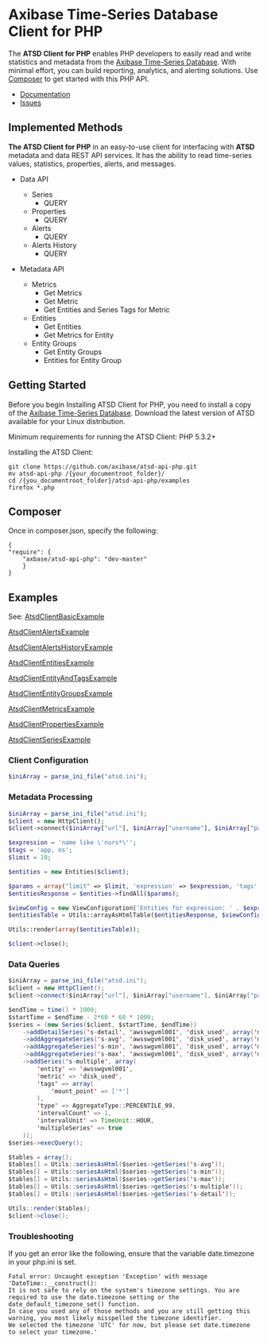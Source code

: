 # Axibase Time-Series Database Client for PHP

The **ATSD Client for PHP** enables PHP developers to easily read and write statistics and metadata from the 
[Axibase Time-Series Database][atsd]. With minimal effort, you can build reporting, analytics, and alerting solutions. Use [Composer][axibase_atsd-api-php] to get started with this PHP API.

* [Documentation][atsd-api]
* [Issues][atsd-issues]

## Implemented Methods

**The ATSD Client for PHP** in an easy-to-use client for interfacing with **ATSD** metadata and data REST API services.
It has the ability to read time-series values, statistics, properties, alerts, and messages.

- Data API
    - Series
        - QUERY
    - Properties
        - QUERY
    - Alerts
        - QUERY
    - Alerts History
        - QUERY

- Metadata API
    - Metrics
        - Get Metrics
        - Get Metric
        - Get Entities and Series Tags for Metric
    - Entities
        - Get Entities
        - Get Metrics for Entity
    - Entity Groups
        - Get Entity Groups
        - Entities for Entity Group


## Getting Started
Before you begin Installing ATSD Client for PHP, you need to install a copy of the [Axibase Time-Series Database][atsd].
Download the latest version of ATSD available for your Linux distribution.

Minimum requirements for running the ATSD Client: PHP 5.3.2+

Installing the ATSD Client:

```
git clone https://github.com/axibase/atsd-api-php.git
mv atsd-api-php /{your_documentroot_folder}/
cd /{you_documentroot_folder}/atsd-api-php/examples
firefox *.php
```
## Composer
Once in composer.json, specify the following:
```
{
"require": {
    "axbase/atsd-api-php": "dev-master"
    }
}
```
## Examples

See:
[AtsdClientBasicExample][atsd-basic-example]

[AtsdClientAlertsExample][atsd-alerts-example]

[AtsdClientAlertsHistoryExample][atsd-alertsHistory-example]

[AtsdClientEntitiesExample][atsd-entities-example]

[AtsdClientEntityAndTagsExample][atsd-entitiesEndTags-example]

[AtsdClientEntityGroupsExample][atsd-entityGroup-example]

[AtsdClientMetricsExample][atsd-metrics-example]

[AtsdClientPropertiesExample][atsd-properties-example]

[AtsdClientSeriesExample][atsd-series-example]

### Client Configuration

```php
$iniArray = parse_ini_file("atsd.ini");
```

### Metadata Processing
```php
$iniArray = parse_ini_file("atsd.ini");
$client = new HttpClient();
$client->connect($iniArray["url"], $iniArray["username"], $iniArray["password"]);

$expression = 'name like \'nurs*\'';
$tags = 'app, os';
$limit = 10;

$entities = new Entities($client);

$params = array("limit" => $limit, 'expression' => $expression, 'tags' => $tags );
$entitiesResponse = $entities->findAll($params);

$viewConfig = new ViewConfiguration('Entities for expression: ' . $expression . "; tags: " . $tags . "; limit: " . $limit, 'entities', array('lastInsertTime' => 'unixtimestamp'));
$entitiesTable = Utils::arrayAsHtmlTable($entitiesResponse, $viewConfig);

Utils::render(array($entitiesTable));

$client->close();
```

### Data Queries
```java
$iniArray = parse_ini_file("atsd.ini");
$client = new HttpClient();
$client->connect($iniArray["url"], $iniArray["username"], $iniArray["password"]);

$endTime = time() * 1000;
$startTime = $endTime - 2*60 * 60 * 1000;
$series = (new Series($client, $startTime, $endTime))
    ->addDetailSeries('s-detail', 'awsswgvml001', 'disk_used', array('mount_point' => ['/']))
    ->addAggregateSeries('s-avg', 'awsswgvml001', 'disk_used', array('mount_point' => ['/']), AggregateType::MIN, 1, TimeUnit::HOUR)
    ->addAggregateSeries('s-min', 'awsswgvml001', 'disk_used', array('mount_point' => ['/']), AggregateType::MAX, 1, TimeUnit::HOUR)
    ->addAggregateSeries('s-max', 'awsswgvml001', 'disk_used', array('mount_point' => ['/']), AggregateType::AVG, 1, TimeUnit::HOUR)
    ->addSeries('s-multiple', array(
        'entity' => 'awsswgvml001',
        'metric' => 'disk_used',
        'tags' => array(
            'mount_point' => ['*']
        ),
        'type' => AggregateType::PERCENTILE_99,
        'intervalCount' => 1,
        'intervalUnit' => TimeUnit::HOUR,
        'multipleSeries' => true
    ));
$series->execQuery();

$tables = array();
$tables[] = Utils::seriesAsHtml($series->getSeries('s-avg'));
$tables[] = Utils::seriesAsHtml($series->getSeries('s-min'));
$tables[] = Utils::seriesAsHtml($series->getSeries('s-max'));
$tables[] = Utils::seriesAsHtml($series->getSeries('s-multiple'));
$tables[] = Utils::seriesAsHtml($series->getSeries('s-detail'));

Utils::render($tables);
$client->close();
```

### Troubleshooting

If you get an error like the following, ensure that the variable date.timezone in your php.ini is set.
```
Fatal error: Uncaught exception 'Exception' with message 'DateTime::__construct():
It is not safe to rely on the system's timezone settings. You are required to use the date.timezone setting or the date_default_timezone_set() function.
In case you used any of those methods and you are still getting this warning, you most likely misspelled the timezone identifier.
We selected the timezone 'UTC' for now, but please set date.timezone to select your timezone.' 
```

[atsd]:https://axibase.com/products/axibase-time-series-database/
[atsd-api]:https://axibase.com/products/axibase-time-series-database/reading-data/php/
[atsd-zip]:https://github.com/axibase/atsd-api-java/releases/download/untagged-0901a806a9372ef24c51/v0.3-alpha.zip
[atsd-issues]:https://www.axibase.com/support.htm

[atsd-alerts-example]:http://htmlpreview.github.io/?https://github.com/axibase/atsd-api-php/blob/master/examples/AlertsExample.html
[atsd-alertsHistory-example]:http://htmlpreview.github.io/?https://github.com/axibase/atsd-api-php/blob/master/examples/AlertsHistoryExample.html
[atsd-entities-example]:http://htmlpreview.github.io/?https://github.com/axibase/atsd-api-php/blob/master/examples/EntitiesExample.html
[atsd-entitiesEndTags-example]:http://htmlpreview.github.io/?https://github.com/axibase/atsd-api-php/blob/master/examples/EntityAndTagsExample.html
[atsd-entityGroup-example]:http://htmlpreview.github.io/?https://github.com/axibase/atsd-api-php/blob/master/examples/EntityGroupsExample.html
[atsd-metrics-example]:http://htmlpreview.github.io/?https://github.com/axibase/atsd-api-php/blob/master/examples/MetricsExample.html
[atsd-properties-example]:http://htmlpreview.github.io/?https://github.com/axibase/atsd-api-php/blob/master/examples/PropertiesExample.html
[atsd-series-example]:http://htmlpreview.github.io/?https://github.com/axibase/atsd-api-php/blob/master/examples/SeriesExample.html
[atsd-basic-example]:http://htmlpreview.github.io/?https://github.com/axibase/atsd-api-php/blob/master/examples/BasicExample.html
[axibase_atsd-api-php]:https://packagist.org/packages/axibase/atsd-api-php
